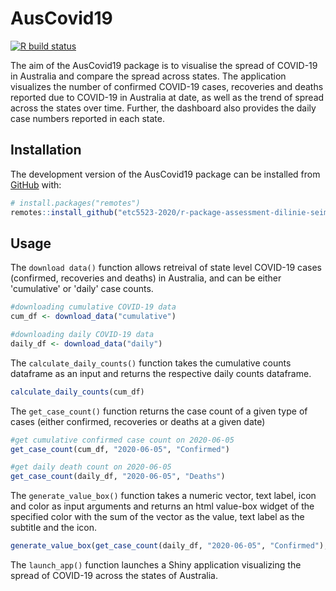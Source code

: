 
# AusCovid19

<!-- badges: start -->
[![R build status](https://github.com/etc5523-2020/r-package-assessment-dilinie-seimon/workflows/R-CMD-check/badge.svg)](https://github.com/etc5523-2020/r-package-assessment-dilinie-seimon/actions)
<!-- badges: end -->

The aim of the AusCovid19 package is to visualise the spread of COVID-19 in Australia and compare the spread across states.
The application visualizes the number of confirmed COVID-19 cases, recoveries and deaths reported due to COVID-19 in Australia at date, as well as the trend of spread across the states over time. Further, the dashboard also provides the daily case numbers reported in each state.

## Installation

The development version of the AusCovid19 package can be installed from [GitHub](https://github.com/etc5523-2020/r-package-assessment-dilinie-seimon) with:

``` r
# install.packages("remotes")
remotes::install_github("etc5523-2020/r-package-assessment-dilinie-seimon")
```

## Usage

The `download data()` function allows retreival of state level COVID-19 cases (confirmed, recoveries and deaths) in Australia, and can be either 'cumulative' or 'daily' case counts.

```r
#downloading cumulative COVID-19 data
cum_df <- download_data("cumulative")

#downloading daily COVID-19 data
daily_df <- download_data("daily")
```

The `calculate_daily_counts()` function takes the cumulative counts dataframe as an input and returns the respective daily counts dataframe.

```r
calculate_daily_counts(cum_df)
```

The `get_case_count()` function returns the case count of a given type of cases (either confirmed, recoveries or deaths at a given date)

```r
#get cumulative confirmed case count on 2020-06-05
get_case_count(cum_df, "2020-06-05", "Confirmed")

#get daily death count on 2020-06-05
get_case_count(daily_df, "2020-06-05", "Deaths")
```

The `generate_value_box()` function takes a numeric vector, text label, icon and color as input arguments and returns an html value-box widget of the specified color with the sum of the vector as the value, text label as the subtitle and the icon.

```r
generate_value_box(get_case_count(daily_df, "2020-06-05", "Confirmed"), text="Confirmed Cases", icon="head-side-mask", color="aqua")
```

The `launch_app()` function launches a Shiny application visualizing the spread of COVID-19 across the states of Australia.

